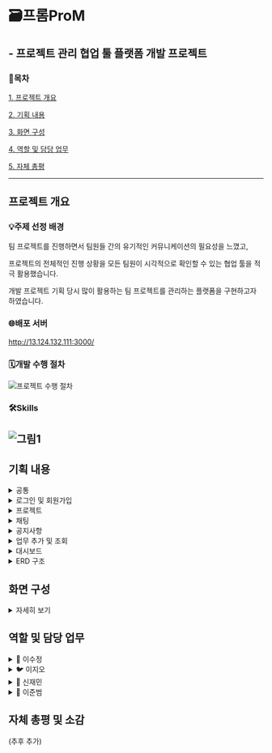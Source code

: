 # 🗃️프롬ProM
## - 프로젝트 관리 협업 툴 플랫폼 개발 프로젝트
### 📍목차
[1. 프로젝트 개요](#프로젝트-개요)

[2. 기획 내용](#기획-내용)

[3. 화면 구성](#화면-구성)

[4. 역할 및 담당 업무](#역할-및-담당-업무)

[5. 자체 총평](#자체-총평-및-소감)

---

## 프로젝트 개요
### 💡주제 선정 배경
팀 프로젝트를 진행하면서 팀원들 간의 유기적인 커뮤니케이션의 필요성을 느꼈고,

프로젝트의 전체적인 진행 상황을 모든 팀원이 시각적으로 확인할 수 있는 협업 툴을 적극 활용했습니다.

개발 프로젝트 기획 당시 많이 활용하는 팀 프로젝트를 관리하는 플랫폼을 구현하고자 하였습니다.

### 🌐배포 서버
http://13.124.132.111:3000/

### 🗓️개발 수행 절차
![프로젝트 수행 절차](https://github.com/ddoonsim/ProM_project_FE/assets/143992194/c2a6c153-279b-4e7c-862f-699606326bcc)

### 🛠️Skills
![그림1](https://github.com/ddoonsim/ProM_project_FE/assets/143992194/3915e612-d4cc-49ec-86b3-3423de39cbbc)
---

## 기획 내용
<details>
  <summary>공통</summary>
  <ul>
    <li>파일 업로드 : 파일 업로드는 공통기능을 이용하고, gid와 location 속성으로 파일의 업로드 위치를 구분</li>
    <li>모달창 ➡️ react-modal, ModalBox 컴포넌트를 import하는 것으로 모달창을 손쉽게 띄울 수 있게 구현</li>
  </ul>
</details>
<details>
  <summary> 로그인 및 회원가입</summary>
  <ul>
    <li>스프링 시큐리티를 이용한 로그인 및 회원가입</li>
    <li>회원가입 시 이메일 인증 : JWT 토큰 방식의 로그인 기능을 채택함으로써 세션을 사용할 수 없어 인증번호를 일시적으로 저장하기 위해 redis 방식의 메모리 기반 데이터 저장 방식을 채택</li>
    <li>JWT 토큰 방식을 이용한 로그인 및 로그인 유지</li>
    <li>인증 : DB에 등록된 아이디와 패스워드를 입력값과 비교하여 일치 여부를 확인하고, 로그인에 성공하면 서버는 사용자에게 토큰을 전달</li>
    <li>인가 : 토큰 유무를 통해 사용자가 리소스에 접근할 권리가 있는지 확인하고 허가</li>
    <li>BCryptPasswordEncoder를 이용한 비밀번호 암호화</li>
    <li>비밀번호 찾기 ➡️ 비밀번호 초기화 및 임시 발급 비밀번호 이메일 전송</li>
  </ul>
</details>
<details>
  <summary>프로젝트</summary>
  <ul>
    <li>프로젝트 생성 ➡️ 생성자 : 팀원 초대 가능, 모든 팀원이 참여하는 단체 채팅방 생성</li>
    <li>회원과 프로젝트는 다대다 관계 매핑</li>
    <li>새 프로젝트를 생성하면 프로젝트의 참여자에 생성자 본인이 기본으로 추가되게 구현하기 위해 SpringSecurity로 로그인 정보를 불러와 추가</li>
    <li>프로젝트 하위에 업무, 업무 하위에 To Do 구조</li>
    <li>입력한 이메일로 초대장의 링크를 전송 ➡️ 링크를 클릭하면 로그인이 되어 있는지 확인 후, 로그인을 먼저 유도하여 로그인 후 초대장 페이지로 이동</li>
    <li>공지사항 등록 가능</li>
    <li>프로젝트 진행 상황에 따른 칸반보드 구현</li>
  </ul>
</details>
<details>
  <summary>채팅</summary>
  <ul>
    <li>프로젝트를 생성하면 프로젝트 별 팀원이 모두 참여하는 단체 채팅방 개설</li>
    <li>WebSocket으로 구현</li>
    <li>afterConnectionEstablished() 메서드로 세션 생성</li>
    <li>handleTextMessage() 메서드로 메시지 작성 처리</li>
    <li>afterConnectionClosed() 메서드로 세션 제거</li>
  </ul>
</details>
<details>
  <summary>공지사항</summary>
  <ul>
    <li>업무와 같은 엔터티를 사용하되, bType을 BOARD로 설정하고, isNotice 값을 true로 설정하여 업무와 구분</li>
    <li>상세한 내용을 입력하기 위한 툴로 CKEditor를 사용, 이미지와 파일 업로드가 가능</li>
    <li>생성 시의 컴포넌트와 구성을 동일하게 하고 저장되어 있는 데이터를 조회하여 useEffect 훅을 이용하여 폼에 값이 출력되어 있게 처리</li>
  </ul>
</details>
<details>
  <summary>업무 추가 및 조회</summary>
  <ul>
    <li>Subject와 Project는 다대일 관계</li>
    <li>업무 제목, 담당자, 진행 상태, 시작일, 종료일, 하위업무 양식을 등록. 등록된 게시글이면 동일한 양식에 출력하여 조회</li>
    <li>담당자를 정하는 select는 react-select 사용</li>
    <li>시작일 종료일을 정하는 달력은 react-calendar 사용</li>
  </ul>
</details>
<details>
  <summary>대시보드</summary>
  <ul>
    <li>참여 중인 프로젝트 목록</li>
    <li>react-big-calendar 라이브러리 추가</li>
    <li>Calendar의 events 배열 객체에 로그인한 사용자가 담당하고 있는 업무를 배열로 추가</li>
    <li>각 배열에는 start(시작일), end(종료일), title(업무제목) 속성에 업무 엔터티의 sdate(시작일), edate(종료일), tname(업무제목)을 대입</li>
    <li>색상을 다르게 하기 위해 업무 진행상태(status)를 events 배열 객체의 속성값으로 추가함</li>
  </ul>
</details>
<details>
  <summary>ERD 구조</summary>
  
  ![ERD](https://github.com/ddoonsim/ProM_project_FE/assets/143992194/dd8ead99-f97e-4219-856c-c7bde2d1d306)
</details>

## 화면 구성
<details>
  <summary>자세히 보기</summary>
  
  --- 
  
  |로그인 전 메인 홈|회원가입|
  |:-:|:-:|
  |![main](https://github.com/ddoonsim/ProM_project_BE/assets/143992194/8a0ee810-6016-4388-b2b6-76e1fa208333)|![회원가입](https://github.com/ddoonsim/ProM_project_BE/assets/143992194/85a932ef-d504-44e4-a167-b11534218777)|

  |로그인|아이디찾기 & 비밀번호 찾기|
  |:-:|:-:|
  |![로그인](https://github.com/ddoonsim/ProM_project_BE/assets/143992194/bf4680a7-4662-4bf3-a43f-72cbea512230)|![아이디_비밀번호_찾기](https://github.com/ddoonsim/ProM_project_BE/assets/143992194/d131fe25-32bb-4809-b443-d1359716276d)|

  |회원정보 수정|대시보드|
  |:-:|:-:|
  |![회원정보수정](https://github.com/ddoonsim/ProM_project_FE/assets/143992194/36b4319e-d629-46a4-b880-9c4e37cb8f84)|![대시보드](https://github.com/ddoonsim/ProM_project_FE/assets/143992194/25182eb3-0bb4-4780-af63-bc73d59ddd3a)|

  |프로젝트 생성|프로젝트 페이지|
  |:-:|:-:|
  |![새프로젝트생성](https://github.com/ddoonsim/ProM_project_BE/assets/143992194/5f273433-6f04-447f-a9e6-77fe9935ee19)|![프로젝트페이지](https://github.com/ddoonsim/ProM_project_BE/assets/143992194/ebece9e0-c397-46a7-bdbd-784dd8ca89f4)|

  |초대 이메일 보내기|초대 링크 클릭|
  |:-:|:-:|
  |![팀원초대하기](https://github.com/ddoonsim/ProM_project_BE/assets/143992194/db9b4626-2167-45d3-a798-5d29913f172c)|![초대장](https://github.com/ddoonsim/ProM_project_BE/assets/143992194/e669e002-82cd-4bc8-9708-f4d60e733ad3)|

  |단체 채팅창|공지사항 등록|
  |:-:|:-:|
  |![채팅창](https://github.com/ddoonsim/ProM_project_BE/assets/143992194/ca68995c-54d6-4943-b486-b43d825b86cd)|![공지사항등록](https://github.com/ddoonsim/ProM_project_BE/assets/143992194/1e19a648-8abd-4bf4-b0de-854a2f21e83b)|

  |업무 및 할 일 추가|업무 칸반보드|
  |:-:|:-:|
  |![addTask](https://github.com/ddoonsim/ProM_project_FE/assets/143992194/4c539df2-fc29-409a-a236-f0ac2dba8609)|![KanbanBoard](https://github.com/ddoonsim/ProM_project_FE/assets/143992194/56bea95e-1378-4c4a-a8b9-930348cf7cd3)|
</details>

## 역할 및 담당 업무
<details>
  <summary>🐧 이수정</summary>
  <ul>
    <li>회원가입 시 이메일 인증코드 발송 및 인증 기능 구현</li>
    <li>프로젝트 생성 및 CRUD 작업</li>
    <li>모달창 구현</li>
    <li>팀원 초대(이메일) 기능 구현</li>
    <li>프로젝트와 대시보드 등 전체 UI 구성</li>
    <li>공지사항 CRUD 작업</li>
    <li>대시보드의 업무 캘린더</li>
  </ul>
</details>
<details>
  <summary>🐦 이지오</summary>
  <ul>
    <li>채팅 기능 전체 구현</li>
    <li>업무 및 할일 CRUD 작업</li>
  </ul>
</details>
<details>
  <summary>🦜 신재민</summary>
  <ul>
    <li>회원가입 및 인증, 인가 구현</li>
    <li>아이디 찾기 & 비밀번호 찾기 기능</li>
    <li>할일 추가 페이지 구현</li>
  </ul>
</details>
<details>
  <summary>🦉 이준범</summary>
  <ul>
    <li>회원가입 시 프로필이미지 추가 기능 구현</li>
    <li>회원정보 수정 기능 구현</li>
    <li>대시보드의 날씨 위젯 추가</li>
  </ul>
</details>

## 자체 총평 및 소감
(추후 추가)

